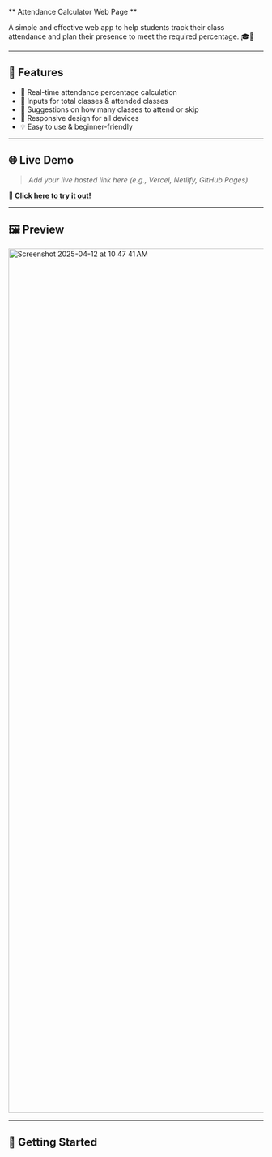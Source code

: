  ** Attendance Calculator Web Page **

A simple and effective web app to help students track their class attendance and plan their presence to meet the required percentage. 🎓📅

----------------------------------------------------------------------------------------------------------------------------------------------------------------------------------

## 📌 Features

- 🧮 Real-time attendance percentage calculation
- 🔢 Inputs for total classes & attended classes
- 🎯 Suggestions on how many classes to attend or skip
- 📱 Responsive design for all devices
- 💡 Easy to use & beginner-friendly

---

## 🌐 Live Demo

> _Add your live hosted link here (e.g., Vercel, Netlify, GitHub Pages)_

**🔗 [Click here to try it out!](https://zenharsha.github.io/Attendance/)**

---

## 🖼️ Preview
<img width="1706" alt="Screenshot 2025-04-12 at 10 47 41 AM" src="https://github.com/user-attachments/assets/00a59727-06c1-45ad-b3b1-88ccbd4fe69f" />



---

## 🚀 Getting Started

